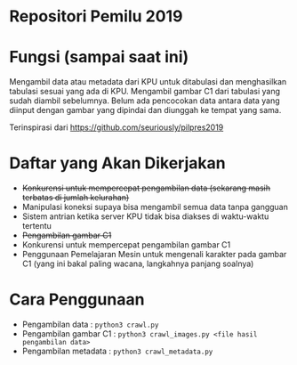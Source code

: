 # Repositori Pemilu 2019

# Fungsi (sampai saat ini)
Mengambil data atau metadata dari KPU untuk ditabulasi dan menghasilkan tabulasi sesuai yang ada di KPU.
Mengambil gambar C1 dari tabulasi yang sudah diambil sebelumnya.
Belum ada pencocokan data antara data yang diinput dengan gambar yang dipindai dan diunggah ke tempat yang sama.

Terinspirasi dari https://github.com/seuriously/pilpres2019

# Daftar yang Akan Dikerjakan
- ~~Konkurensi untuk mempercepat pengambilan data (sekarang masih terbatas di jumlah kelurahan)~~
- Manipulasi koneksi supaya bisa mengambil semua data tanpa gangguan
- Sistem antrian ketika server KPU tidak bisa diakses di waktu-waktu tertentu
- ~~Pengambilan gambar C1~~
- Konkurensi untuk mempercepat pengambilan gambar C1
- Penggunaan Pemelajaran Mesin untuk mengenali karakter pada gambar C1 (yang ini bakal paling wacana, langkahnya panjang soalnya)

# Cara Penggunaan
- Pengambilan data :
  `python3 crawl.py`
- Pengambilan gambar C1 :
  `python3 crawl_images.py <file hasil pengambilan data>`
- Pengambilan metadata :
  `python3 crawl_metadata.py`